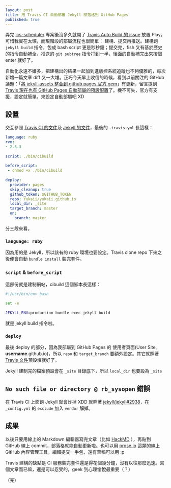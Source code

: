 ```yaml
---
layout: post
title: 用 Travis CI 自動部署 Jekyll 部落格到 GitHub Pages
published: true
---
```


弄完 [ics-scheduler](https://github.com/Yukaii/ics-scheduler) 專案後沒多久就開了 [Travis Auto Build 的 issue](https://github.com/Yukaii/Blog/issues/2) 放置 Play。可惜我實在太懶，而現階段的部屬流程也很簡單： 建構、提交再推送。建構跑 `jekyll build` 指令，包成 bash script 更是秒秒鐘；提交完，fish 又有基於歷史的指令自動補全，推送的 `git subtree` 指令打到一半，後面的自動補完出來按個 enter 就好了。

自動化永遠不嫌多，把建構出的結果一起加到進版控系統追蹤也不夠優雅的，每次新增一篇文章 diff 又一大堆。正巧今天早上收信的時候，看到以前關注的 GitHub 議題：「[將 jekyll-assets 整合到 github pages 官方 gem](https://github.com/github/pages-gem/issues/189#issuecomment-319070628)」有更新，留言提到 [Travis 現在也有 GitHub Pages 自動部屬的預設配置](https://docs.travis-ci.com/user/deployment/pages)了。機不可失，官方有支援，設定就簡單。來設定自動部屬吧 XD

## 設置

交互參照 [Travis CI 的文件](https://docs.travis-ci.com/user/deployment/pages)及 [Jekyll 的文件](https://jekyllrb.com/docs/continuous-integration/travis-ci/)，最後的 `.travis.yml` 長這樣：

```yaml
language: ruby
rvm:
- 2.3.3
 
script: ./bin/cibuild
 
before_script:
 - chmod +x ./bin/cibuild
 
deploy:
  provider: pages
  skip_cleanup: true
  github_token: $GITHUB_TOKEN
  repo: Yukaii/yukaii.github.io
  local_dir: _site
  target_branch: master
  on:
    branch: master
```

分三段來看。

### `language: ruby`

因為用的是 Jekyll，所以該有的 ruby 環境也要設定。Travis clone repo 下來之後便會自動 `bundle install` 裝完套件。

### `script` & `before_script`

這部份就是建制網站，cibuild 這個腳本長這樣：

```bash
#!/usr/bin/env bash
 
set -e
 
JEKYLL_ENV=production bundle exec jekyll build
```

就是 jekyll build 指令啦。

### `deploy`

最後 deploy 的部分，因為我部屬到 GitHub Pages 的 使用者頁面(User Site, **username**.github.io)，所以 `repo` 和 `target_branch` 要額外設定。其它就照著 [Travis 文件](https://docs.travis-ci.com/user/deployment/pages)預設填就好了。

Jekyll 建制完的檔案預設會在 `_site` 目錄底下，所以 `local_dir` 也要設為 `_site`

## `No such file or directory @ rb_sysopen` 錯誤

在 Travis CI 上面跑 Jekyll 就會炸掉 XDD 就照著 [jekyll/jekyll#2938]( https://github.com/jekyll/jekyll/issues/2938)，在 `_config.yml` 的 `exclude` 加入 `vendor` 解掉。

## 成果

以後只要用線上的 Markdown 編輯器寫完文章（比如 [HackMD](https://hackmd.io) ），再貼到 GitHub 線上 commit，部落格就能自動更新啦。也可以用 [prose.io](http://prose.io) 這類的線上 GitHub 內容管理工具，編輯提交一手包，還有草稿可以用 :p

Travis 建構的缺點是 CI 服務裝完套件還是得花個幾分鐘，沒有以往那麼迅速。寫個文章而已嘛，還是可以忍受的，geek 到心理愉悅最重要（？）

（完）
